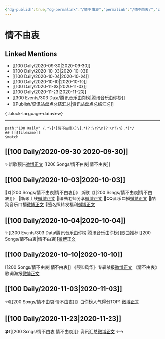 ```yaml
---
{"dg-publish":true,"dg-permalink":"/情不由衷","permalink":"/情不由衷/","created":"2023-04-08T13:54:16.000+08:00","updated":"2023-04-10T15:41:41.000+08:00"}
---
```


# 情不由衷

## Linked Mentions
- [[100 Daily/2020-09-30\|2020-09-30]]
- [[100 Daily/2020-10-03\|2020-10-03]]
- [[100 Daily/2020-10-04\|2020-10-04]]
- [[100 Daily/2020-10-10\|2020-10-10]]
- [[100 Daily/2020-11-03\|2020-11-03]]
- [[100 Daily/2020-11-23\|2020-11-23]]
- [[300 Events/303 Data/腾讯音乐由你榜\|腾讯音乐由你榜]]
- [[Publish/资讯站盘点总结汇总\|资讯站盘点总结汇总]]

{ .block-language-dataview}

---

```expander
path:"100 Daily" /.*\[\[情不由衷\]\].*(?:\r?\n(?!\r?\n).*)*/
## [[$filename]]
$match
```
## [[100 Daily/2020-09-30\|2020-09-30]]
✨新歌预告[微博正文](https://m.weibo.cn/6466290670/4554799909963706) [[200 Songs/情不由衷\|情不由衷]]
## [[100 Daily/2020-10-03\|2020-10-03]]
🎵《[[200 Songs/情不由衷\|情不由衷]]》[](https://m.weibo.cn/1736988591/4555988969462557)
新歌《[[200 Songs/情不由衷\|情不由衷]]》
🎵新歌上线[微博正文](https://m.weibo.cn/6466290670/4555944057374579)
🎵编曲老师分享[微博正文](https://m.weibo.cn/6466290670/4555958691564044)
🎵QQ音乐口播[微博正文](https://m.weibo.cn/6466290670/4555966198845003)
🎵酷狗音乐口播[微博正文](https://m.weibo.cn/6466290670/4555966806232638)
🎵签名照转发福利[微博正文](https://m.weibo.cn/6466290670/4555959499757543)

## [[100 Daily/2020-10-04\|2020-10-04]]
✨[[300 Events/303 Data/腾讯音乐由你榜\|腾讯音乐由你榜]]歌曲推荐 [[200 Songs/情不由衷\|情不由衷]][微博正文](https://m.weibo.cn/6466290670/4556331824971978)
## [[100 Daily/2020-10-10\|2020-10-10]]
[[200 Songs/情不由衷\|情不由衷]]
《颐和风华》专辑战报[微博正文](https://m.weibo.cn/6466290670/4558455983320061)
《情不由衷》歌词海报[微博正文](https://m.weibo.cn/6466290670/4558526263860069)
## [[100 Daily/2020-11-03\|2020-11-03]]
⭐《[[200 Songs/情不由衷\|情不由衷]]》由你榜人气得分TOP1 [微博正文](https://m.weibo.cn/6466290670/4567160306015285)

## [[100 Daily/2020-11-23\|2020-11-23]]
🍀《[[200 Songs/情不由衷\|情不由衷]]》资讯汇总[微博正文](https://m.weibo.cn/6466290670/4574429545502277)
<-->